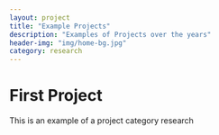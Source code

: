 ```yaml
---
layout: project
title: "Example Projects"
description: "Examples of Projects over the years"
header-img: "img/home-bg.jpg"
category: research
---
```


# First Project
This is an example of a project
category research

